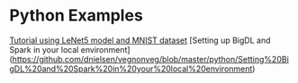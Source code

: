 # Python Examples

[Tutorial using LeNet5 model and MNIST dataset](https://github.com/dnielsen/vegnonveg/blob/master/python/Python_Example_LeNet5_MNIST.pdf) 
[Setting up BigDL and Spark in your local environment] (https://github.com/dnielsen/vegnonveg/blob/master/python/Setting%20BigDL%20and%20Spark%20in%20your%20local%20environment) 

